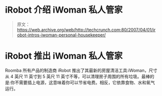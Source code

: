 # iRobot 介绍 iWoman 私人管家

> 原文：<https://web.archive.org/web/http://techcrunch.com:80/2007/04/01/irobot-intros-iwoman-personal-housekeeper/>

# iRobot 推出 iWoman 私人管家

Roomba 所有产品的制造商 iRobot 推出了其最新的房屋清洁工具:iWoman，尺寸从 4 英尺 11 英寸到 5 英尺 11 英寸不等，可以清理房子周围的所有垃圾。最棒的是:你不需要插上电源，这意味着你可以节省电费。相反，它依靠食物、水和氧气运行。